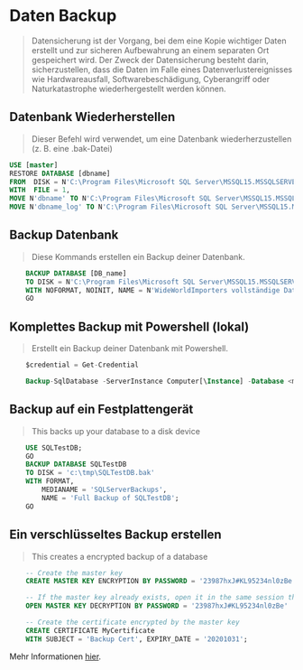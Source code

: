 # Daten Backup
> Datensicherung ist der Vorgang, bei dem eine Kopie wichtiger Daten erstellt und zur sicheren Aufbewahrung an einem separaten Ort gespeichert wird. Der Zweck der Datensicherung besteht darin, sicherzustellen, dass die Daten im Falle eines Datenverlustereignisses wie Hardwareausfall, Softwarebeschädigung, Cyberangriff oder Naturkatastrophe wiederhergestellt werden können.

## Datenbank Wiederherstellen
> Dieser Befehl wird verwendet, um eine Datenbank wiederherzustellen (z. B. eine .bak-Datei)
```sql
USE [master]
RESTORE DATABASE [dbname] 
FROM  DISK = N'C:\Program Files\Microsoft SQL Server\MSSQL15.MSSQLSERVER\MSSQL\Backup\dbname.bak' 
WITH  FILE = 1,  
MOVE N'dbname' TO N'C:\Program Files\Microsoft SQL Server\MSSQL15.MSSQLSERVER\MSSQL\DATA\dbname.mdf',  
MOVE N'dbname_log' TO N'C:\Program Files\Microsoft SQL Server\MSSQL15.MSSQLSERVER\MSSQL\DATA\dbname_log.ldf',  NOUNLOAD,  STATS = 5
```
## Backup Datenbank
> Diese Kommands erstellen ein Backup deiner Datenbank.
```sql
    BACKUP DATABASE [DB_name]
    TO DISK = N'C:\Program Files\Microsoft SQL Server\MSSQL15.MSSQLSERVER\MSSQL\Backup\WideWorldImporters.bak' 
    WITH NOFORMAT, NOINIT, NAME = N'WideWorldImporters vollständige Datenbanksicherung', SKIP, STATS = 10
    GO
```

## Komplettes Backup mit Powershell (lokal)
> Erstellt ein Backup deiner Datenbank mit Powershell.
```sql
    $credential = Get-Credential

    Backup-SqlDatabase -ServerInstance Computer[\Instance] -Database <myDatabase> -BackupAction Database -Credential $credential
```
## Backup auf ein Festplattengerät
> This backs up your database to a disk device
```sql
    USE SQLTestDB;
    GO
    BACKUP DATABASE SQLTestDB
    TO DISK = 'c:\tmp\SQLTestDB.bak'
    WITH FORMAT,
        MEDIANAME = 'SQLServerBackups',
        NAME = 'Full Backup of SQLTestDB';
    GO
```
## Ein verschlüsseltes Backup erstellen
> This creates a encrypted backup of a database
```sql
    -- Create the master key
    CREATE MASTER KEY ENCRYPTION BY PASSWORD = '23987hxJ#KL95234nl0zBe';  

    -- If the master key already exists, open it in the same session that you create the certificate (see next step)
    OPEN MASTER KEY DECRYPTION BY PASSWORD = '23987hxJ#KL95234nl0zBe'

    -- Create the certificate encrypted by the master key
    CREATE CERTIFICATE MyCertificate
    WITH SUBJECT = 'Backup Cert', EXPIRY_DATE = '20201031';  
```

Mehr Informationen [hier](https://learn.microsoft.com/en-us/sql/relational-databases/backup-restore/back-up-and-restore-of-sql-server-databases?view=sql-server-ver16).